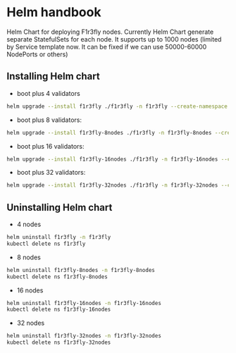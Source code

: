 # Helm handbook

Helm Chart for deploying F1r3fly nodes. Currently Helm Chart generate separate StatefulSets for each node. It supports up to 1000 nodes (limited by Service template now. It can be fixed if we can use 50000-60000 NodePorts or others)

## Installing Helm chart
- boot plus 4 validators
```sh
helm upgrade --install f1r3fly ./f1r3fly -n f1r3fly --create-namespace --set shardConfig.deployableReplicas=1
```
- boot plus 8 validators:
```sh
helm upgrade --install f1r3fly-8nodes ./f1r3fly -n f1r3fly-8nodes --create-namespace --set shardConfig.deployableReplicas=9
```
- boot plus 16 validators:
```sh
helm upgrade --install f1r3fly-16nodes ./f1r3fly -n f1r3fly-16nodes --create-namespace --set shardConfig.deployableReplicas=17
```
- boot plus 32 validators:
```sh
helm upgrade --install f1r3fly-32nodes ./f1r3fly -n f1r3fly-32nodes --create-namespace --set shardConfig.deployableReplicas=33
```


## Uninstalling Helm chart
- 4 nodes
```sh
helm uninstall f1r3fly -n f1r3fly
kubectl delete ns f1r3fly
```
- 8 nodes
```sh
helm uninstall f1r3fly-8nodes -n f1r3fly-8nodes
kubectl delete ns f1r3fly-8nodes
```
- 16 nodes
```sh
helm uninstall f1r3fly-16nodes -n f1r3fly-16nodes
kubectl delete ns f1r3fly-16nodes
```

- 32 nodes
```sh
helm uninstall f1r3fly-32nodes -n f1r3fly-32nodes
kubectl delete ns f1r3fly-32nodes
```
